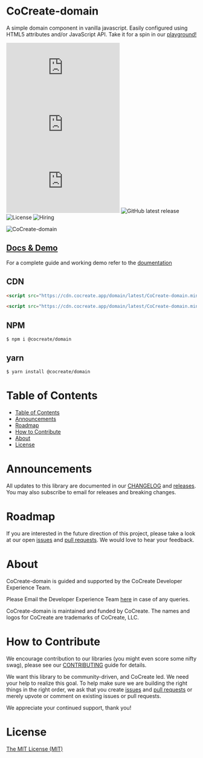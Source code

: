 # CoCreate-domain

A simple domain component in vanilla javascript. Easily configured using HTML5 attributes and/or JavaScript API. Take it for a spin in our [playground!](https://cocreate.app/docs/domain)

![minified](https://img.badgesize.io/https://cdn.cocreate.app/domain/latest/CoCreate-domain.min.js?style=flat-square&label=minified&color=orange)
![gzip](https://img.badgesize.io/https://cdn.cocreate.app/domain/latest/CoCreate-domain.min.js?compression=gzip&style=flat-square&label=gzip&color=yellow)
![brotli](https://img.badgesize.io/https://cdn.cocreate.app/domain/latest/CoCreate-domain.min.js?compression=brotli&style=flat-square&label=brotli)
![GitHub latest release](https://img.shields.io/github/v/release/CoCreate-app/CoCreate-domain?style=flat-square)
![License](https://img.shields.io/github/license/CoCreate-app/CoCreate-domain?style=flat-square)
![Hiring](https://img.shields.io/static/v1?style=flat-square&label=&message=Hiring&color=blueviolet)

![CoCreate-domain](https://cdn.cocreate.app/docs/CoCreate-domain.gif)

## [Docs & Demo](https://cocreate.app/docs/domain)

For a complete guide and working demo refer to the [doumentation](https://cocreate.app/docs/domain)

## CDN

```html
<script src="https://cdn.cocreate.app/domain/latest/CoCreate-domain.min.js"></script>
```

```html
<script src="https://cdn.cocreate.app/domain/latest/CoCreate-domain.min.css"></script>
```

## NPM

```shell
$ npm i @cocreate/domain
```

## yarn

```shell
$ yarn install @cocreate/domain
```

# Table of Contents

- [Table of Contents](#table-of-contents)
- [Announcements](#announcements)
- [Roadmap](#roadmap)
- [How to Contribute](#how-to-contribute)
- [About](#about)
- [License](#license)

<a name="announcements"></a>

# Announcements

All updates to this library are documented in our [CHANGELOG](https://github.com/CoCreate-app/CoCreate-domain/blob/master/CHANGELOG.md) and [releases](https://github.com/CoCreate-app/CoCreate-domain/releases). You may also subscribe to email for releases and breaking changes.

<a name="roadmap"></a>

# Roadmap

If you are interested in the future direction of this project, please take a look at our open [issues](https://github.com/CoCreate-app/CoCreate-domain/issues) and [pull requests](https://github.com/CoCreate-app/CoCreate-domain/pulls). We would love to hear your feedback.

<a name="about"></a>

# About

CoCreate-domain is guided and supported by the CoCreate Developer Experience Team.

Please Email the Developer Experience Team [here](mailto:develop@cocreate.app) in case of any queries.

CoCreate-domain is maintained and funded by CoCreate. The names and logos for CoCreate are trademarks of CoCreate, LLC.

<a name="contribute"></a>

# How to Contribute

We encourage contribution to our libraries (you might even score some nifty swag), please see our [CONTRIBUTING](https://github.com/CoCreate-app/CoCreate-domain/blob/master/CONTRIBUTING.md) guide for details.

We want this library to be community-driven, and CoCreate led. We need your help to realize this goal. To help make sure we are building the right things in the right order, we ask that you create [issues](https://github.com/CoCreate-app/CoCreate-domain/issues) and [pull requests](https://github.com/CoCreate-app/CoCreate-domain/pulls) or merely upvote or comment on existing issues or pull requests.

We appreciate your continued support, thank you!


<a name="license"></a>
# License

[The MIT License (MIT)](https://github.com/CoCreate-app/CoCreate-domain/blob/master/LICENSE)
